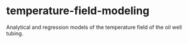 # temperature-field-modeling
Analytical and regression models of the temperature field of the oil well tubing.
